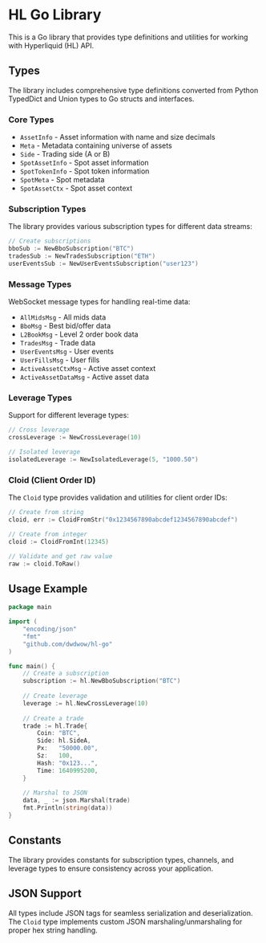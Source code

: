 # HL Go Library

This is a Go library that provides type definitions and utilities for working with Hyperliquid (HL) API.

## Types

The library includes comprehensive type definitions converted from Python TypedDict and Union types to Go structs and interfaces.

### Core Types

- `AssetInfo` - Asset information with name and size decimals
- `Meta` - Metadata containing universe of assets
- `Side` - Trading side (A or B)
- `SpotAssetInfo` - Spot asset information
- `SpotTokenInfo` - Spot token information
- `SpotMeta` - Spot metadata
- `SpotAssetCtx` - Spot asset context

### Subscription Types

The library provides various subscription types for different data streams:

```go
// Create subscriptions
bboSub := NewBboSubscription("BTC")
tradesSub := NewTradesSubscription("ETH")
userEventsSub := NewUserEventsSubscription("user123")
```

### Message Types

WebSocket message types for handling real-time data:

- `AllMidsMsg` - All mids data
- `BboMsg` - Best bid/offer data
- `L2BookMsg` - Level 2 order book data
- `TradesMsg` - Trade data
- `UserEventsMsg` - User events
- `UserFillsMsg` - User fills
- `ActiveAssetCtxMsg` - Active asset context
- `ActiveAssetDataMsg` - Active asset data

### Leverage Types

Support for different leverage types:

```go
// Cross leverage
crossLeverage := NewCrossLeverage(10)

// Isolated leverage
isolatedLeverage := NewIsolatedLeverage(5, "1000.50")
```

### Cloid (Client Order ID)

The `Cloid` type provides validation and utilities for client order IDs:

```go
// Create from string
cloid, err := CloidFromStr("0x1234567890abcdef1234567890abcdef")

// Create from integer
cloid := CloidFromInt(12345)

// Validate and get raw value
raw := cloid.ToRaw()
```

## Usage Example

```go
package main

import (
    "encoding/json"
    "fmt"
    "github.com/dwdwow/hl-go"
)

func main() {
    // Create a subscription
    subscription := hl.NewBboSubscription("BTC")
    
    // Create leverage
    leverage := hl.NewCrossLeverage(10)
    
    // Create a trade
    trade := hl.Trade{
        Coin: "BTC",
        Side: hl.SideA,
        Px:   "50000.00",
        Sz:   100,
        Hash: "0x123...",
        Time: 1640995200,
    }
    
    // Marshal to JSON
    data, _ := json.Marshal(trade)
    fmt.Println(string(data))
}
```

## Constants

The library provides constants for subscription types, channels, and leverage types to ensure consistency across your application.

## JSON Support

All types include JSON tags for seamless serialization and deserialization. The `Cloid` type implements custom JSON marshaling/unmarshaling for proper hex string handling.
